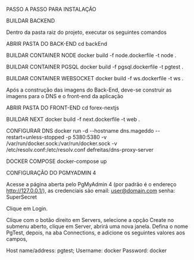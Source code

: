PASSO A PASSO PARA INSTALAÇÃO

BUILDAR BACKEND

Dentro da pasta raiz do projeto, executar os seguintes comandos

ABRIR PASTA DO BACK-END
cd backEnd

BUILDAR CONTAINER NODE
docker build -f node.dockerfile -t node .

BUILDAR CONTAINER PGSQL
docker build -f pgsql.dockerfile -t pgtest .

BUILDAR CONTAINER WEBSOCKET
docker build -f ws.dockerfile -t ws .

Após a construção das imagens do Back-End, deve-se construir as imagens para o DNS e o front-end da aplicação

ABRIR PASTA DO FRONT-END
cd forex-nextjs

BUILDAR NEXT
docker build -f next.dockerfile -t web .

CONFIGURAR DNS
docker run -d --hostname dns.mageddo --restart=unless-stopped -p 5380:5380  -v /var/run/docker.sock:/var/run/docker.sock -v /etc/resolv.conf:/etc/resolv.conf  defreitas/dns-proxy-server

DOCKER COMPOSE
docker-compose up



CONFIGURAÇÃO DO PGMYADMIN 4

Acesse a página aberta pelo PgMyAdmin 4 (por padrão é o endereço http://127.0.0.1/), as credenciais são 
email: user@domain.com 
senha: SuperSecret

Clique em Login.

Clique com o botão direito em Servers, selecione a opção Create no submenu aberto, clique em Server, abrirá uma nova janela.
Defina o nome PgTest, depois, na aba Connections,  e adicione os seguintes valores aos campos, 

Host name/address: pgtest; 
Username: docker
Password: docker 
